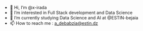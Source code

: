 - 👋 Hi, I’m @x-irada
- 👀 I’m interested in Full Stack development and Data Science
- 🌱 I’m currently studying Data Science and AI at @ESTIN-bejaia
- 📫 How to reach me : a_debabzia@estin.dz
